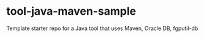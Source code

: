 # tool-java-maven-sample
Template starter repo for a Java tool that uses Maven, Oracle DB, fgputil-db
